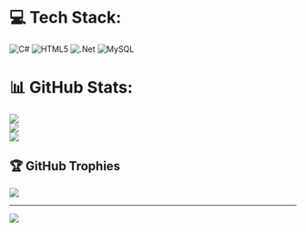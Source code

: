 
# 💻 Tech Stack:
![C#](https://img.shields.io/badge/c%23-%23239120.svg?style=flat&logo=c-sharp&logoColor=white) ![HTML5](https://img.shields.io/badge/html5-%23E34F26.svg?style=flat&logo=html5&logoColor=white) ![.Net](https://img.shields.io/badge/.NET-5C2D91?style=flat&logo=.net&logoColor=white) ![MySQL](https://img.shields.io/badge/mysql-%2300f.svg?style=flat&logo=mysql&logoColor=white)
# 📊 GitHub Stats:
![](https://github-readme-stats.vercel.app/api?username=ZaharTerehov&theme=tokyonight&hide_border=true&include_all_commits=false&count_private=true)<br/>
![](https://github-readme-streak-stats.herokuapp.com/?user=ZaharTerehov&theme=tokyonight&hide_border=true)<br/>
![](https://github-readme-stats.vercel.app/api/top-langs/?username=ZaharTerehov&theme=tokyonight&hide_border=true&include_all_commits=false&count_private=true&layout=compact)

## 🏆 GitHub Trophies
![](https://github-profile-trophy.vercel.app/?username=ZaharTerehov&theme=radical&no-frame=true&no-bg=true&margin-w=4)

---
[![](https://visitcount.itsvg.in/api?id=ZaharTerehov&icon=0&color=1)](https://visitcount.itsvg.in)
